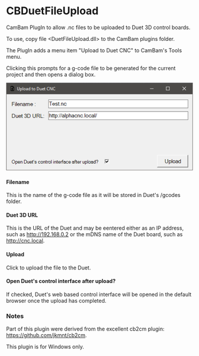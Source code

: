 # CBDuetFileUpload

CamBam PlugIn to allow .nc files to be uploaded to Duet 3D control boards.

To use, copy file <DuetFileUpload.dll> to the CamBam plugins folder.

The PlugIn adds a menu item "Upload to Duet CNC" to CamBam's Tools menu.

Clicking this prompts for a g-code file to be generated for the current project and then opens a dialog box.

![Dialog](/DuetFileUploadHMI.png)

#### Filename   
This is the name of the g-code file as it will be stored in Duet's /gcodes folder.

#### Duet 3D URL
This is the URL of the Duet and may be eentered either as an IP address, such as http://192.168.0.2 or the mDNS name of the Duet board, such as http://cnc.local.

#### Upload
Click to upload the file to the Duet.

#### Open Duet's control interface after upload?
If checked, Duet's web based control interface will be opened in the default browser once the upload has completed.

### Notes
Part of this plugin were derived from the excellent cb2cm plugin: https://github.com/jkmnt/cb2cm.

This plugin is for Windows only.

